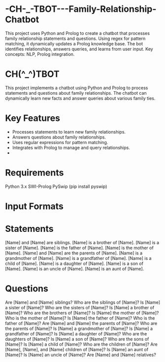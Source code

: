 # -CH-_-TBOT---Family-Relationship-Chatbot
This project uses Python and Prolog to create a chatbot that processes family relationship statements and questions. Using regex for pattern matching, it dynamically updates a Prolog knowledge base. The bot identifies relationships, answers queries, and learns from user input. Key concepts: NLP, Prolog integration.

# CH(^_^)TBOT
This project implements a chatbot using Python and Prolog to process statements and questions about family relationships. The chatbot can dynamically learn new facts and answer queries about various family ties.

# Key Features
- Processes statements to learn new family relationships.
- Answers questions about family relationships.
- Uses regular expressions for pattern matching.
- Integrates with Prolog to manage and query relationships.
- 
# Requirements
Python 3.x
SWI-Prolog
PySwip (pip install pyswip)

# Input Formats
# Statements
[Name] and [Name] are siblings.
[Name] is a brother of [Name].
[Name] is a sister of [Name].
[Name] is the father of [Name].
[Name] is the mother of [Name].
[Name] and [Name] are the parents of [Name].
[Name] is a grandmother of [Name].
[Name] is a grandfather of [Name].
[Name] is a child of [Name].
[Name] is a daughter of [Name].
[Name] is a son of [Name].
[Name] is an uncle of [Name].
[Name] is an aunt of [Name].
# Questions

Are [Name] and [Name] siblings?
Who are the siblings of [Name]?
Is [Name] a sister of [Name]?
Who are the sisters of [Name]?
Is [Name] a brother of [Name]?
Who are the brothers of [Name]?
Is [Name] the mother of [Name]?
Who is the mother of [Name]?
Is [Name] the father of [Name]?
Who is the father of [Name]?
Are [Name] and [Name] the parents of [Name]?
Who are the parents of [Name]?
Is [Name] a grandmother of [Name]?
Is [Name] a grandfather of [Name]?
Is [Name] a daughter of [Name]?
Who are the daughters of [Name]?
Is [Name] a son of [Name]?
Who are the sons of [Name]?
Is [Name] a child of [Name]?
Who are the children of [Name]?
Are [Name], [Name], and [Name] children of [Name]?
Is [Name] an aunt of [Name]?
Is [Name] an uncle of [Name]?
Are [Name] and [Name] relatives?
